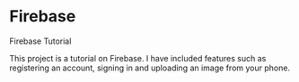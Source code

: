 # Firebase
Firebase Tutorial

This project is a tutorial on Firebase. 
I have included features such as registering an account, signing in and uploading an image from your phone. 
